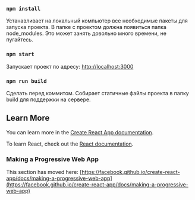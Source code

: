 ### `npm install`
Устанавливает на локальный компьютер все необходимые пакеты для запуска проекта. В папке с проектом должна появиться папка node_modules. Это может занять довольно много времени, не пугайтесь. 

### `npm start`

Запускает проект по адресу:
[http://localhost:3000](http://localhost:3000)

### `npm run build`

Сделать перед коммитом. Собирает статичные файлы проекта в папку build для поддержки на сервере. 

## Learn More

You can learn more in the [Create React App documentation](https://facebook.github.io/create-react-app/docs/getting-started).

To learn React, check out the [React documentation](https://reactjs.org/).

### Making a Progressive Web App

This section has moved here: [https://facebook.github.io/create-react-app/docs/making-a-progressive-web-app](https://facebook.github.io/create-react-app/docs/making-a-progressive-web-app)
